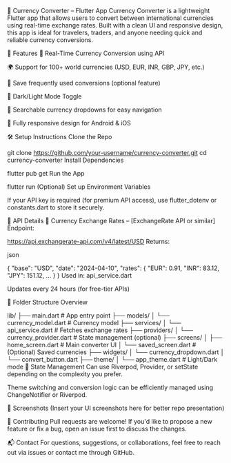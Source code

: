 💱 Currency Converter – Flutter App
Currency Converter is a lightweight Flutter app that allows users to convert between international currencies using real-time exchange rates. Built with a clean UI and responsive design, this app is ideal for travelers, traders, and anyone needing quick and reliable currency conversions.

🚀 Features
🔁 Real-Time Currency Conversion using API

🌍 Support for 100+ world currencies (USD, EUR, INR, GBP, JPY, etc.)

💾 Save frequently used conversions (optional feature)

🎨 Dark/Light Mode Toggle

🔎 Searchable currency dropdowns for easy navigation

📱 Fully responsive design for Android & iOS

🛠️ Setup Instructions
Clone the Repo


git clone https://github.com/your-username/currency-converter.git
cd currency-converter
Install Dependencies


flutter pub get
Run the App


flutter run
(Optional) Set up Environment Variables

If your API key is required (for premium API access), use flutter_dotenv or constants.dart to store it securely.

🔌 API Details
🧮 Currency Exchange Rates – [ExchangeRate API or similar]
Endpoint:


https://api.exchangerate-api.com/v4/latest/USD
Returns:

json

{
  "base": "USD",
  "date": "2024-04-10",
  "rates": {
    "EUR": 0.91,
    "INR": 83.12,
    "JPY": 151.12,
    ...
  }
}
Used in: api_service.dart

Updates every 24 hours (for free-tier APIs)

📁 Folder Structure Overview

lib/
├── main.dart               # App entry point
├── models/
│   └── currency_model.dart # Currency model
├── services/
│   └── api_service.dart    # Fetches exchange rates
├── providers/
│   └── currency_provider.dart # State management (optional)
├── screens/
│   ├── home_screen.dart    # Main converter UI
│   └── saved_screen.dart   # (Optional) Saved currencies
├── widgets/
│   └── currency_dropdown.dart
│   └── convert_button.dart
├── theme/
│   └── app_theme.dart      # Light/Dark mode
🧠 State Management
Can use Riverpod, Provider, or setState depending on the complexity you prefer.

Theme switching and conversion logic can be efficiently managed using ChangeNotifier or Riverpod.

📸 Screenshots
(Insert your UI screenshots here for better repo presentation)

🙌 Contributing
Pull requests are welcome! If you'd like to propose a new feature or fix a bug, open an issue first to discuss the changes.

📬 Contact
For questions, suggestions, or collaborations, feel free to reach out via issues or contact me through GitHub.
